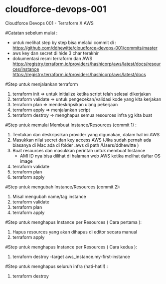 # cloudforce-devops-001
Cloudforce Devops 001 - Terraform X AWS

#Catatan sebelum mulai :
- untuk melihat step by step bisa melalui commit di : 
  https://github.com/ddhewitte/cloudforce-devops-001/commits/master
- aws key dan secret di hide 3 char terakhir
- dokumentasi resmi terraform dan AWS
  https://registry.terraform.io/providers/hashicorp/aws/latest/docs/resources/instance
  https://registry.terraform.io/providers/hashicorp/aws/latest/docs

#Step untuk menjalankan terraform
1. terraform init 			=> untuk initialize ketika script telah selesai dikerjakan
2. terraform validate		=> untuk pengecekan/validasi kode yang kita kerjakan
3. terraform plan			=> mendeskripsikan ulang pekerjaan
4. terraform apply			=> menjalankan script 
5. terraform destroy		=> menghapus semua resources infra yg kita buat

#Step untuk memulai Membuat Instance/Resources (commit 1) : 
1. Tentukan dan deskripsikan provider yang digunakan, dalam hal ini AWS
2. Masukkan nilai secret dan key access AWS (Jika sudah pernah ada biasanya di Mac ada di folder .aws di path /Users/ddhewitte ) 
3. Buat resources dan masukkan perintah untuk membuat Instance 
   - AMI ID nya bisa dilihat di halaman web AWS ketika melihat daftar OS image
4. terraform validate
5. terraform plan
6. terraform apply

#Step untuk mengubah Instance/Resources (commit 2):
1. Misal mengubah name/tag instance
2. terraform validate
3. terraform plan
4. terraform apply

#Step untuk menghapus Instance per Resources ( Cara pertama ):
1. Hapus resources yang akan dihapus di editor secara manual
2. terraform apply

#Step untuk menghapus Instance per Resources ( Cara kedua ):
1. terraform destroy -target aws_instance.my-first-instance

#Step untuk menghapus seluruh infra (hati-hati!) :
1. terraform destroy